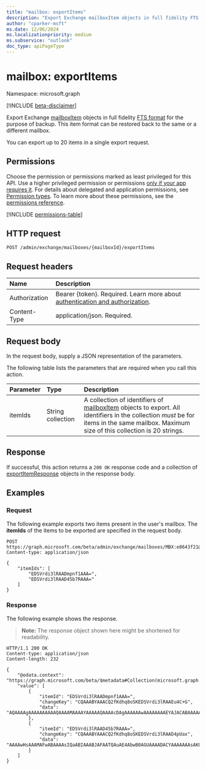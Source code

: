 ```yaml
---
title: "mailbox: exportItems"
description: "Export Exchange mailboxItem objects in full fidelity FTS format for the purpose of backup."
author: "cparker-msft"
ms.date: 12/06/2024
ms.localizationpriority: medium
ms.subservice: "outlook"
doc_type: apiPageType
---
```


# mailbox: exportItems

Namespace: microsoft.graph

[!INCLUDE [beta-disclaimer](../../includes/beta-disclaimer.md)]

Export Exchange [mailboxItem](../resources/mailboxitem.md) objects in full fidelity [FTS format](/openspecs/exchange_server_protocols/ms-oxcfxics/ed7d3455-9bdf-40eb-90bd-8dfe6164a250#gt_12daff0e-4241-4498-a93f-212795ab2450)
for the purpose of backup. This item format can be restored back to the same or a different mailbox.

You can export up to 20 items in a single export request.

## Permissions

Choose the permission or permissions marked as least privileged for this API. Use a higher privileged permission or permissions [only if your app requires it](/graph/permissions-overview#best-practices-for-using-microsoft-graph-permissions). For details about delegated and application permissions, see [Permission types](/graph/permissions-overview#permission-types). To learn more about these permissions, see the [permissions reference](/graph/permissions-reference).

<!-- {
  "blockType": "permissions",
  "name": "mailbox-exportitems-permissions"
}
-->
[!INCLUDE [permissions-table](../includes/permissions/mailbox-exportitems-permissions.md)]

## HTTP request

<!-- {
  "blockType": "ignored"
}
-->
``` http
POST /admin/exchange/mailboxes/{mailboxId}/exportItems
```

## Request headers

|Name|Description|
|:---|:---|
|Authorization|Bearer {token}. Required. Learn more about [authentication and authorization](/graph/auth/auth-concepts).|
|Content-Type|application/json. Required.|

## Request body

In the request body, supply a JSON representation of the parameters.

The following table lists the parameters that are required when you call this action.

|Parameter|Type|Description|
|:---|:---|:---|
|itemIds|String collection|A collection of identifiers of [mailboxItem](../resources/mailboxitem.md) objects to export. All identifiers in the collection _must_ be for items in the same mailbox. Maximum size of this collection is 20 strings.|

## Response

If successful, this action returns a `200 OK` response code and a collection of [exportItemResponse](../resources/exportitemresponse.md) objects in the response body.

## Examples

### Request

The following example exports two items present in the user's mailbox. The **itemIds** of the items to be exported are specified in the request body.
<!-- {
  "blockType": "request",
  "name": "mailboxthis.exportitems",
  "sampleKeys": ["MBX:e0643f21@a7809c93"]
}
-->
``` http
POST https://graph.microsoft.com/beta/admin/exchange/mailboxes/MBX:e0643f21@a7809c93/exportItems
Content-type: application/json

{
    "itemIds": [
        "EDSVrdi3lRAADmpnf1AAA=",
        "EDSVrdi3lRAAD45b7RAAA="
    ]
}
```

### Response

The following example shows the response.
>**Note:** The response object shown here might be shortened for readability.
<!-- {
  "blockType": "response",
  "truncated": true,
  "@odata.type": "Collection(Microsoft.OutlookServices.exportItemResponse)"
}
-->
``` http
HTTP/1.1 200 OK
Content-type: application/json
Content-length: 232

{
    "@odata.context": "https://graph.microsoft.com/beta/$metadata#Collection(microsoft.graph.exportItemResponse)",
    "value": [
        {
            "itemId": "EDSVrdi3lRAADmpnf1AAA=",
            "changeKey": "CQAAABYAAACQ2fKdhq8oSKEDSVrdi3lRAAEu4C+G",
            "data": "AQAAAAgAAAAAAAAAAQAAAAMAAAAYAAAAAQAAAAcDAgAAAAAAwAAAAAAAAEYAJACABAAAAAYAAAAUDwCSghc"
        },
        {
            "itemId": "EDSVrdi3lRAAD45b7RAAA=",
            "changeKey": "CQAAABYAAACQ2fKdhq8oSKEDSVrdi3lRAAD4pUax",
            "data": "AAAAwHsAAAMAFwABAAAAsIQaABIAAABJAFAATQAuAE4AbwB0AGUAAAADACYAAAAAAAsAKQAAAAMANgAAAAAAsIQ3AFwAAABB"
        }
    ]
}
```
